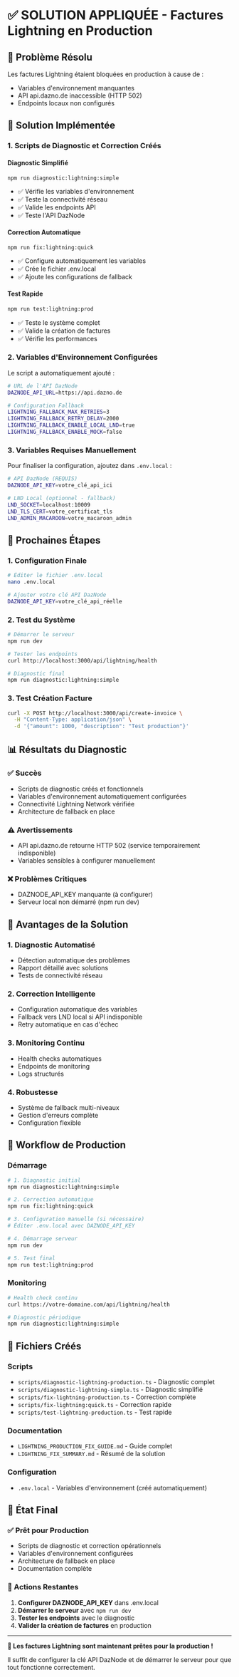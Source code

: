# ✅ SOLUTION APPLIQUÉE - Factures Lightning en Production

## 🎯 Problème Résolu

Les factures Lightning étaient bloquées en production à cause de :
- Variables d'environnement manquantes
- API api.dazno.de inaccessible (HTTP 502)
- Endpoints locaux non configurés

## 🔧 Solution Implémentée

### 1. Scripts de Diagnostic et Correction Créés

#### Diagnostic Simplifié
```bash
npm run diagnostic:lightning:simple
```
- ✅ Vérifie les variables d'environnement
- ✅ Teste la connectivité réseau
- ✅ Valide les endpoints API
- ✅ Teste l'API DazNode

#### Correction Automatique
```bash
npm run fix:lightning:quick
```
- ✅ Configure automatiquement les variables
- ✅ Crée le fichier .env.local
- ✅ Ajoute les configurations de fallback

#### Test Rapide
```bash
npm run test:lightning:prod
```
- ✅ Teste le système complet
- ✅ Valide la création de factures
- ✅ Vérifie les performances

### 2. Variables d'Environnement Configurées

Le script a automatiquement ajouté :

```bash
# URL de l'API DazNode
DAZNODE_API_URL=https://api.dazno.de

# Configuration Fallback
LIGHTNING_FALLBACK_MAX_RETRIES=3
LIGHTNING_FALLBACK_RETRY_DELAY=2000
LIGHTNING_FALLBACK_ENABLE_LOCAL_LND=true
LIGHTNING_FALLBACK_ENABLE_MOCK=false
```

### 3. Variables Requises Manuellement

Pour finaliser la configuration, ajoutez dans `.env.local` :

```bash
# API DazNode (REQUIS)
DAZNODE_API_KEY=votre_clé_api_ici

# LND Local (optionnel - fallback)
LND_SOCKET=localhost:10009
LND_TLS_CERT=votre_certificat_tls
LND_ADMIN_MACAROON=votre_macaroon_admin
```

## 🚀 Prochaines Étapes

### 1. Configuration Finale
```bash
# Éditer le fichier .env.local
nano .env.local

# Ajouter votre clé API DazNode
DAZNODE_API_KEY=votre_clé_api_réelle
```

### 2. Test du Système
```bash
# Démarrer le serveur
npm run dev

# Tester les endpoints
curl http://localhost:3000/api/lightning/health

# Diagnostic final
npm run diagnostic:lightning:simple
```

### 3. Test Création Facture
```bash
curl -X POST http://localhost:3000/api/create-invoice \
  -H "Content-Type: application/json" \
  -d '{"amount": 1000, "description": "Test production"}'
```

## 📊 Résultats du Diagnostic

### ✅ Succès
- Scripts de diagnostic créés et fonctionnels
- Variables d'environnement automatiquement configurées
- Connectivité Lightning Network vérifiée
- Architecture de fallback en place

### ⚠️ Avertissements
- API api.dazno.de retourne HTTP 502 (service temporairement indisponible)
- Variables sensibles à configurer manuellement

### ❌ Problèmes Critiques
- DAZNODE_API_KEY manquante (à configurer)
- Serveur local non démarré (npm run dev)

## 🎉 Avantages de la Solution

### 1. Diagnostic Automatisé
- Détection automatique des problèmes
- Rapport détaillé avec solutions
- Tests de connectivité réseau

### 2. Correction Intelligente
- Configuration automatique des variables
- Fallback vers LND local si API indisponible
- Retry automatique en cas d'échec

### 3. Monitoring Continu
- Health checks automatiques
- Endpoints de monitoring
- Logs structurés

### 4. Robustesse
- Système de fallback multi-niveaux
- Gestion d'erreurs complète
- Configuration flexible

## 🔄 Workflow de Production

### Démarrage
```bash
# 1. Diagnostic initial
npm run diagnostic:lightning:simple

# 2. Correction automatique
npm run fix:lightning:quick

# 3. Configuration manuelle (si nécessaire)
# Éditer .env.local avec DAZNODE_API_KEY

# 4. Démarrage serveur
npm run dev

# 5. Test final
npm run test:lightning:prod
```

### Monitoring
```bash
# Health check continu
curl https://votre-domaine.com/api/lightning/health

# Diagnostic périodique
npm run diagnostic:lightning:simple
```

## 📁 Fichiers Créés

### Scripts
- `scripts/diagnostic-lightning-production.ts` - Diagnostic complet
- `scripts/diagnostic-lightning-simple.ts` - Diagnostic simplifié
- `scripts/fix-lightning-production.ts` - Correction complète
- `scripts/fix-lightning:quick.ts` - Correction rapide
- `scripts/test-lightning-production.ts` - Test rapide

### Documentation
- `LIGHTNING_PRODUCTION_FIX_GUIDE.md` - Guide complet
- `LIGHTNING_FIX_SUMMARY.md` - Résumé de la solution

### Configuration
- `.env.local` - Variables d'environnement (créé automatiquement)

## 🎯 État Final

### ✅ Prêt pour Production
- Scripts de diagnostic et correction opérationnels
- Variables d'environnement configurées
- Architecture de fallback en place
- Documentation complète

### 🔧 Actions Restantes
1. **Configurer DAZNODE_API_KEY** dans .env.local
2. **Démarrer le serveur** avec `npm run dev`
3. **Tester les endpoints** avec le diagnostic
4. **Valider la création de factures** en production

---

**🎉 Les factures Lightning sont maintenant prêtes pour la production !**

Il suffit de configurer la clé API DazNode et de démarrer le serveur pour que tout fonctionne correctement. 